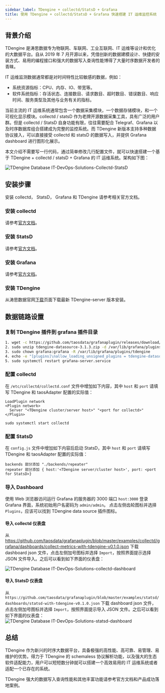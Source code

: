 ```yaml
---
sidebar_label: TDengine + collectd/StatsD + Grafana
title: 使用 TDengine + collectd/StatsD + Grafana 快速搭建 IT 运维监控系统
---
```


## 背景介绍

TDengine 是涛思数据专为物联网、车联网、工业互联网、IT 运维等设计和优化的大数据平台。自从 2019 年 7 月开源以来，凭借创新的数据建模设计、快捷的安装方式、易用的编程接口和强大的数据写入查询性能博得了大量时序数据开发者的青睐。

IT 运维监测数据通常都是对时间特性比较敏感的数据，例如：

- 系统资源指标：CPU、内存、IO、带宽等。
- 软件系统指标：存活状态、连接数目、请求数目、超时数目、错误数目、响应时间、服务类型及其他与业务有关的指标。

当前主流的 IT 运维系统通常包含一个数据采集模块，一个数据存储模块，和一个可视化显示模块。collectd / statsD 作为老牌开源数据采集工具，具有广泛的用户群。但是 collectd / StatsD 自身功能有限，往往需要配合 Telegraf、Grafana 以及时序数据库组合搭建成为完整的监控系统。而 TDengine 新版本支持多种数据协议接入，可以直接接受 collectd 和 statsD 的数据写入，并提供 Grafana dashboard 进行图形化展示。

本文介绍不需要写一行代码，通过简单修改几行配置文件，就可以快速搭建一个基于 TDengine + collectd / statsD + Grafana 的 IT 运维系统。架构如下图：

![TDengine Database IT-DevOps-Solutions-Collectd-StatsD](./IT-DevOps-Solutions-Collectd-StatsD.webp)

## 安装步骤

安装 collectd， StatsD， Grafana 和 TDengine 请参考相关官方文档。

### 安装 collectd

请参考[官方文档](https://collectd.org/documentation.shtml)。

### 安装 StatsD

请参考[官方文档](https://github.com/statsd/statsd)。

### 安装 Grafana

请参考[官方文档](https://grafana.com/grafana/download)。

### 安装 TDengine

从涛思数据官网[下载](http://taosdata.com/cn/all-downloads/)页面下载最新 TDengine-server 版本安装。

## 数据链路设置

### 复制 TDengine 插件到 grafana 插件目录

```bash
1. wget -c https://github.com/taosdata/grafanaplugin/releases/download/v3.1.3/tdengine-datasource-3.1.3.zip
2. sudo unzip tdengine-datasource-3.1.3.zip -d /var/lib/grafana/plugins/
3. sudo chown grafana:grafana -R /var/lib/grafana/plugins/tdengine
4. echo -e "[plugins]\nallow_loading_unsigned_plugins = tdengine-datasource\n" | sudo tee -a /etc/grafana/grafana.ini
5. sudo systemctl restart grafana-server.service
```

### 配置 collectd

在 `/etc/collectd/collectd.conf` 文件中增加如下内容，其中 `host` 和 `port` 请填写 TDengine 和 taosAdapter 配置的实际值：

```
LoadPlugin network
<Plugin network>
  Server "<TDengine cluster/server host>" "<port for collectd>"
</Plugin>

sudo systemctl start collectd
```

### 配置 StatsD

在 `config.js` 文件中增加如下内容后启动 StatsD，其中 `host` 和 `port` 请填写 TDengine 和 taosAdapter 配置的实际值：

```
backends 部分添加 "./backends/repeater"
repeater 部分添加 { host:'<TDengine server/cluster host>', port: <port for StatsD>}
```

### 导入 Dashboard

使用 Web 浏览器访问运行 Grafana 的服务器的 3000 端口 `host:3000` 登录 Grafana 界面，系统初始用户名密码为 `admin/admin`。
点击左侧齿轮图标并选择 `Plugins`，应该可以找到 TDengine data source 插件图标。

#### 导入 collectd 仪表盘

从 https://github.com/taosdata/grafanaplugin/blob/master/examples/collectd/grafana/dashboards/collect-metrics-with-tdengine-v0.1.0.json 下载 dashboard json 文件，点击左侧加号图标并选择 `Import`，按照界面提示选择 JSON 文件导入。之后可以看到如下界面的仪表盘：

![TDengine Database IT-DevOps-Solutions-collectd-dashboard](./IT-DevOps-Solutions-collectd-dashboard.webp)

#### 导入 StatsD 仪表盘

从 `https://github.com/taosdata/grafanaplugin/blob/master/examples/statsd/dashboards/statsd-with-tdengine-v0.1.0.json` 下载 dashboard json 文件，点击左侧加号图标并选择 `Import`，按照界面提示导入 JSON 文件。之后可以看到如下界面的仪表盘：
![TDengine Database IT-DevOps-Solutions-statsd-dashboard](./IT-DevOps-Solutions-statsd-dashboard.webp)

## 总结

TDengine 作为新兴的时序大数据平台，具备极强的高性能、高可靠、易管理、易维护的优势。得力于 TDengine 的 schemaless 协议解析功能，以及强大的生态软件适配能力，用户可以短短数分钟就可以搭建一个高效易用的 IT 运维系统或者适配一个已存在的系统。

TDengine 强大的数据写入查询性能和其他丰富功能请参考官方文档和产品成功落地案例。
